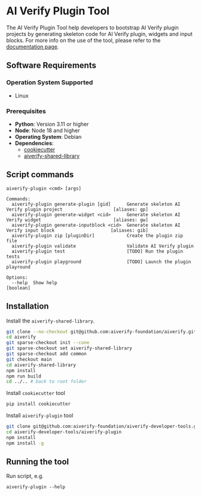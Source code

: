 # AI Verify Plugin Tool

The AI Verify Plugin Tool help developers to bootstrap AI Verify plugin projects by generating skeleton code for AI Verify plugin, widgets and input blocks. For more info on the use of the tool, please refer to the [documentation page](https://github.com/aiverify-foundation/aiverify-developer-tools/blob/docs/docs/plugins/Plugin_Tool.md).


## Software Requirements

### Operation System Supported
- Linux

### Prerequisites

- **Python**: Version 3.11 or higher
- **Node**: Node 18 and higher
- **Operating System**: Debian
- **Dependencies**:
  - [cookiecutter](https://github.com/cookiecutter/cookiecutter)
  - [aiverify-shared-library](https://github.com/aiverify-foundation/aiverify/tree/main/aiverify-shared-library)


## Script commands

```
aiverify-plugin <cmd> [args]

Commands:
  aiverify-plugin generate-plugin [gid]      Generate skeleton AI Verify plugin project                   [aliases: gp]
  aiverify-plugin generate-widget <cid>      Generate skeleton AI Verify widget                           [aliases: gw]
  aiverify-plugin generate-inputblock <cid>  Generate skeleton AI Verify input block                     [aliases: gib]
  aiverify-plugin zip [pluginDir]            Create the plugin zip file
  aiverify-plugin validate                   Validate AI Verify plugin
  aiverify-plugin test                       [TODO] Run the plugin tests
  aiverify-plugin playground                 [TODO] Launch the plugin playround

Options:
  --help  Show help                                                                                            [boolean]
```

## Installation
Install the `aiverify-shared-library`.
```sh
git clone --no-checkout git@github.com:aiverify-foundation/aiverify.git
cd aiverify
git sparse-checkout init --cone
git sparse-checkout set aiverify-shared-library
git sparse-checkout add common
git checkout main 
cd aiverify-shared-library
npm install
npm run build
cd ../.. # back to root folder
```

Install `cookiecutter` tool
```sh
pip install cookiecutter
```

Install `aiverify-plugin` tool
```sh
git clone git@github.com:aiverify-foundation/aiverify-developer-tools.git
cd aiverify-developer-tools/aiverify-plugin
npm install
npm install -g
```

## Running the tool
Run script, e.g. 
```
aiverify-plugin --help
```
